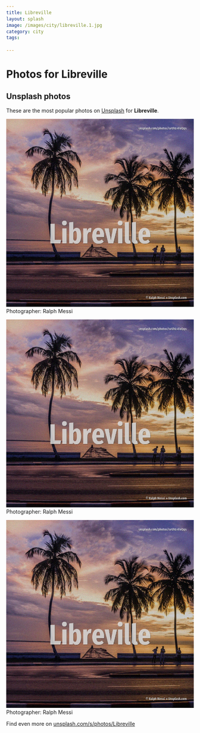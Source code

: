 ```yaml
---
title: Libreville
layout: splash
image: /images/city/libreville.1.jpg
category: city
tags:

---
```

# Photos for Libreville
 
## Unsplash photos
These are the most popular photos on [Unsplash](https://unsplash.com) for **Libreville**.
 
![Libreville](/images/city/libreville.1.jpg)
Photographer:  Ralph Messi
 
![Libreville](/images/city/libreville.2.jpg)
Photographer:  Ralph Messi
 
![Libreville](/images/city/libreville.3.jpg)
Photographer:  Ralph Messi
 
Find even more on [unsplash.com/s/photos/Libreville](https://unsplash.com/s/photos/Libreville)
 
